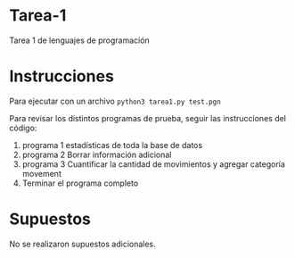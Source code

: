 # Tarea-1
Tarea 1 de lenguajes de programación

# Instrucciones

Para ejecutar con un archivo
`python3 tarea1.py test.pgn`

Para revisar los distintos programas de prueba, seguir las instrucciones del código:
<ol>
<li> programa 1 estadísticas de toda la base de datos</li>
<li> programa 2 Borrar información adicional</li>
<li> programa 3 Cuantificar la cantidad de movimientos y agregar categoría movement</li>
<li> Terminar el programa completo</li>

</ol>

# Supuestos

No se realizaron supuestos adicionales.
